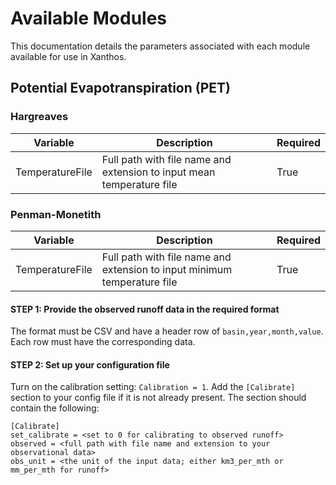 # Available Modules
This documentation details the parameters associated with each module available for use in Xanthos.

## Potential Evapotranspiration (PET)



### Hargreaves
| Variable | Description | Required |
| ------- | ------- | ------- |
| TemperatureFile | Full path with file name and extension to input mean temperature file | True |

### Penman-Monetith
| Variable | Description | Required |
| ------- | ------- | ------- |
| TemperatureFile | Full path with file name and extension to input minimum temperature file | True |




#### STEP 1:  Provide the observed runoff data in the required format
The format must be CSV and have a header row of ```basin,year,month,value```.
Each row must have the corresponding data.

#### STEP 2:  Set up your configuration file
Turn on the calibration setting:  `Calibration = 1`.
Add the `[Calibrate]` section to your config file if it is not already present.  The section should contain the following:
```
[Calibrate]
set_calibrate = <set to 0 for calibrating to observed runoff>
observed = <full path with file name and extension to your observational data>
obs_unit = <the unit of the input data; either km3_per_mth or mm_per_mth for runoff>
```